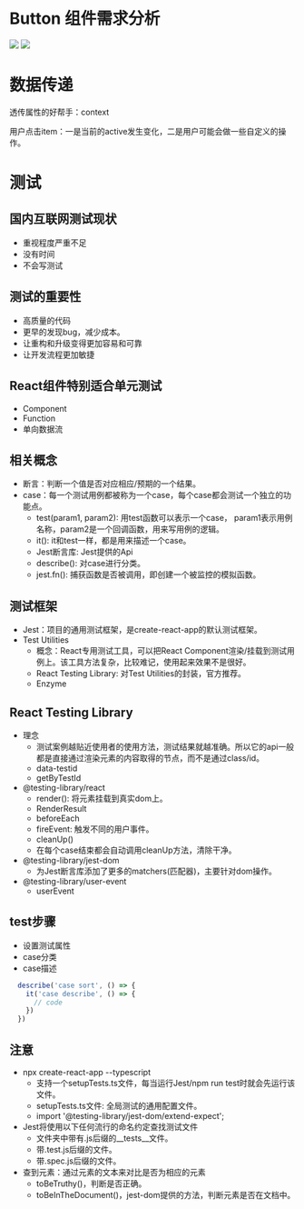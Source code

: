 
# Button 组件需求分析

<img src="https://pic.downk.cc/item/5f7dd5231cd1bbb86b7b5e8a.png">

<img src="https://pic.downk.cc/item/5f7dd5b31cd1bbb86b7b7f41.png">

# 数据传递

透传属性的好帮手：context

用户点击item：一是当前的active发生变化，二是用户可能会做一些自定义的操作。

# 测试
## 国内互联网测试现状
- 重视程度严重不足
- 没有时间
- 不会写测试

## 测试的重要性
- 高质量的代码
- 更早的发现bug，减少成本。
- 让重构和升级变得更加容易和可靠
- 让开发流程更加敏捷

## React组件特别适合单元测试
 - Component
 - Function
 - 单向数据流

## 相关概念
- 断言：判断一个值是否对应相应/预期的一个结果。
- case：每一个测试用例都被称为一个case，每个case都会测试一个独立的功能点。
  * test(param1, param2): 用test函数可以表示一个case， param1表示用例名称，param2是一个回调函数，用来写用例的逻辑。
  * it(): it和test一样，都是用来描述一个case。
  * Jest断言库: Jest提供的Api
  * describe(): 对case进行分类。
  * jest.fn(): 捕获函数是否被调用，即创建一个被监控的模拟函数。

## 测试框架
- Jest：项目的通用测试框架，是create-react-app的默认测试框架。
- Test Utilities
  * 概念：React专用测试工具，可以把React Component渲染/挂载到测试用例上。该工具方法复杂，比较难记，使用起来效果不是很好。
  * React Testing Library: 对Test Utilities的封装，官方推荐。
  * Enzyme

## React Testing Library
- 理念
  * 测试案例越贴近使用者的使用方法，测试结果就越准确。所以它的api一般都是直接通过渲染元素的内容取得的节点，而不是通过class/id。
  * data-testid
  * getByTestId
- @testing-library/react
  * render(): 将元素挂载到真实dom上。
  * RenderResult
  * beforeEach
  * fireEvent: 触发不同的用户事件。
  * cleanUp()
  * 在每个case结束都会自动调用cleanUp方法，清除干净。
- @testing-library/jest-dom
  * 为Jest断言库添加了更多的matchers(匹配器)，主要针对dom操作。
- @testing-library/user-event
  * userEvent

## test步骤
- 设置测试属性
- case分类
- case描述
```javascript
  describe('case sort', () => {
    it('case describe', () => {
      // code
    })
  })
```

## 注意
- npx create-react-app --typescript
  * 支持一个setupTests.ts文件，每当运行Jest/npm run test时就会先运行该文件。
  * setupTests.ts文件: 全局测试的通用配置文件。
  * import '@testing-library/jest-dom/extend-expect';
- Jest将使用以下任何流行的命名约定查找测试文件
  * 文件夹中带有.js后缀的__tests__文件。
  * 带.test.js后缀的文件。
  * 带.spec.js后缀的文件。
- 查到元素：通过元素的文本来对比是否为相应的元素
  * toBeTruthy()，判断是否正确。
  * toBeInTheDocument()，jest-dom提供的方法，判断元素是否在文档中。
